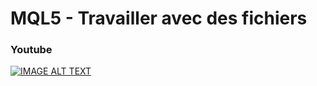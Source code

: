 # MQL5 - Travailler avec des fichiers

### Youtube

[![IMAGE ALT TEXT](http://img.youtube.com/vi/Mb3fh9F8AKc/0.jpg)](http://www.youtube.com/watch?v=Mb3fh9F8AKc "MQL5 - Travailler avec des fichiers")